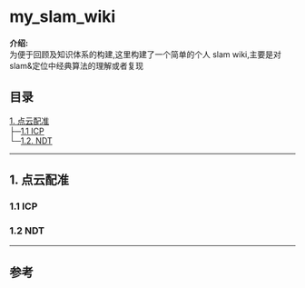 # my_slam_wiki
**介绍:**    
为便于回顾及知识体系的构建,这里构建了一个简单的个人 slam wiki,主要是对slam&定位中经典算法的理解或者复现



## 目录
 [1. 点云配准](#1.点云配准  )   
├─[1.1 ICP](#1.1.ICP )  
└─[1.2. NDT](#1.2NDT )

---

## 1. 点云配准 
### 1.1 ICP
### 1.2 NDT



---


## 参考







